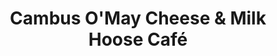 ---
title: "Cambus O'May Cheese & Milk Hoose Café"
url: /cambus-omay/cambus-omay-cheese-and-milk-hoose-cafe/
shop: cheese
---